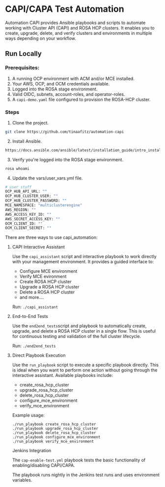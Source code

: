 
# CAPI/CAPA Test Automation

Automation CAPI provides Ansible playbooks and scripts to automate working with Cluster API (CAPI) and ROSA HCP clusters.
It enables you to create, upgrade, delete, and verify clusters and environments in multiple ways depending on your workflow.

## Run Locally

### Prerequisites:
1. A running OCP environment with ACM and/or MCE installed.
2. Your AWS, OCP, and OCM credentials available.
3. Logged into the ROSA stage environment.
4. Valid OIDC, subnets, account-roles, and operator-roles.
5. A ```capi-demo.yaml``` file configured to provision the ROSA-HCP cluster.
### Steps

1. Clone the project.

```bash
git clone https://github.com/tinaafitz/automation-capi
```

2. Install Ansible. 

```bash
https://docs.ansible.com/ansible/latest/installation_guide/intro_installation.html#pipx-install
```

3. Verify you're logged into the ROSA stage environment. 

```bash
rosa whoami
```
4. Update the vars/user_vars.yml file.
```bash
# user stuff
OCP_HUB_API_URL: ""
OCP_HUB_CLUSTER_USER: ""
OCP_HUB_CLUSTER_PASSWORD: ""
MCE_NAMESPACE: "multiclusterengine"
AWS_REGION: ""
AWS_ACCESS_KEY_ID: ""
AWS_SECRET_ACCESS_KEY: ""
OCM_CLIENT_ID: ""
OCM_CLIENT_SECRET: ""
```


There are three ways to use capi_automation:
1. CAPI Interactive Assistant
   
   Use the ```capi_assistant``` script and interactive playbook to work directly with your management environment.
   It provides a guided interface to:

    * Configure MCE environment
    * Verify MCE evironment
    * Create ROSA HCP cluster
    * Upgrade a ROSA HCP cluster
    * Delete a ROSA HCP cluster
    * and more....

   Run: ```./capi_assistant```
   

2. End-to-End Tests
   
   Use the ```end2end_tests```script and playbook to automatically create, upgrade, and delete a ROSA HCP cluster in a single flow.
   This is useful for continuous testing and validation of the full cluster lifecycle.

   Run: ```./end2end_tests```


3. Direct Playbook Execution
   
   Use the ```run_playbook``` script to execute a specific playbook directly.
   This is ideal when you want to perform one action without going through the interactive assistant.
    Available playbooks include:

    * create_rosa_hcp_cluster
    * upgrade_rosa_hcp_cluster
    * delete_rosa_hcp_cluster
    * configure_mce_environment
    * verify_mce_environment

    Example usage:

       ./run_playbook create_rosa_hcp_cluster
       ./run_playbook upgrade_rosa_hcp_cluster
       ./run_playbook delete_rosa_hcp_cluster
       ./run_playbook configure_mce_environment
       ./run_playbook verify_mce_environment

     Jenkins Integration

     The ```cap-enable-test.yml``` playbook tests the basic functionality of enabling/disabling CAPI/CAPA. 

     The playbook runs nightly in the Jenkins test runs and uses environment variables.



